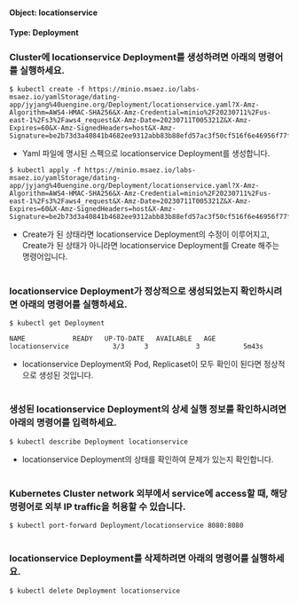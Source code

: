 
#### Object: locationservice
#### Type: Deployment

### Cluster에 locationservice Deployment를 생성하려면 아래의 명령어를 실행하세요.

```
$ kubectl create -f https://minio.msaez.io/labs-msaez.io/yamlStorage/dating-app/jyjang%40uengine.org/Deployment/locationservice.yaml?X-Amz-Algorithm=AWS4-HMAC-SHA256&X-Amz-Credential=minio%2F20230711%2Fus-east-1%2Fs3%2Faws4_request&X-Amz-Date=20230711T005321Z&X-Amz-Expires=60&X-Amz-SignedHeaders=host&X-Amz-Signature=be2b73d3a40841b4682ee9312abb83b88efd57ac3f50cf516f6e46956f77fa34
```
- Yaml 파일에 명시된 스펙으로 locationservice Deployment를 생성합니다.

```
$ kubectl apply -f https://minio.msaez.io/labs-msaez.io/yamlStorage/dating-app/jyjang%40uengine.org/Deployment/locationservice.yaml?X-Amz-Algorithm=AWS4-HMAC-SHA256&X-Amz-Credential=minio%2F20230711%2Fus-east-1%2Fs3%2Faws4_request&X-Amz-Date=20230711T005321Z&X-Amz-Expires=60&X-Amz-SignedHeaders=host&X-Amz-Signature=be2b73d3a40841b4682ee9312abb83b88efd57ac3f50cf516f6e46956f77fa34
```
- Create가 된 상태라면 locationservice Deployment의 수정이 이루어지고, Create가 된 상태가 아니라면 locationservice Deployment를 Create 해주는 명령어입니다.  
#

### locationservice Deployment가 정상적으로 생성되었는지 확인하시려면 아래의 명령어를 실행하세요.

```
$ kubectl get Deployment

NAME            READY   UP-TO-DATE   AVAILABLE   AGE
locationservice           3/3     3            3           5m43s

```
- locationservice Deployment와 Pod, Replicaset이 모두 확인이 된다면 정상적으로 생성된 것입니다.
#

### 생성된 locationservice Deployment의 상세 실행 정보를 확인하시려면 아래의 명령어를 입력하세요.

```
$ kubectl describe Deployment locationservice
```
- locationservice Deployment의 상태를 확인하여 문제가 있는지 확인합니다. 
#

### Kubernetes Cluster network 외부에서 service에 access할 때, 해당 명령어로 외부 IP traffic을 허용할 수 있습니다.

```
$ kubectl port-forward Deployment/locationservice 8080:8080
```
#

### locationservice Deployment를 삭제하려면 아래의 명령어를 실행하세요.

```
$ kubectl delete Deployment locationservice
```
#

